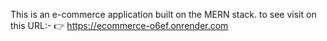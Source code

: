 This is an e-commerce application built on the MERN stack.
to see visit on this URL:- 👉 https://ecommerce-o6ef.onrender.com
